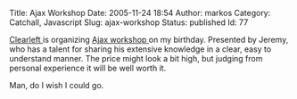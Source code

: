 Title: Ajax Workshop
Date: 2005-11-24 18:54
Author: markos
Category: Catchall, Javascript
Slug: ajax-workshop
Status: published
Id: 77

<div>
 <p>
  <a href="http://www.clearleft.com/">
   Clearleft
  </a>
  is organizing
  <a href="http://www.clearleft.com/training/ajax.php">
   Ajax workshop
  </a>
  on my birthday. Presented by Jeremy, who has a talent for sharing his extensive knowledge in a clear, easy to understand manner. The price might look a bit high, but judging from personal experience it will be well worth it.
 </p>
 <p>
  Man, do I wish I could go.
 </p>
</div>
